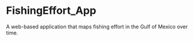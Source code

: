 # FishingEffort_App
A web-based application that maps fishing effort in the Gulf of Mexico over time.
